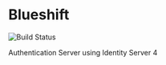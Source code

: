 # Blueshift
![Build Status](https://drone.cloud.thmhoag.me/api/badges/thmhoag/Blueshift/status.svg?branch=master)

Authentication Server using Identity Server 4
